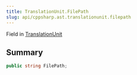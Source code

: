 ```yaml
---
title: TranslationUnit.FilePath
slug: api/cppsharp.ast.translationunit.filepath
---
```

Field in [TranslationUnit](/api/cppsharp/ast/translationunit)

## Summary



```csharp
public string FilePath;
```

